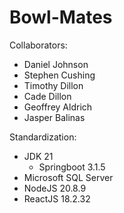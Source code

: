 # Bowl-Mates

Collaborators:

* Daniel Johnson
* Stephen Cushing
* Timothy Dillon
* Cade Dillon
* Geoffrey Aldrich
* Jasper Balinas

Standardization:

  * JDK 21
    * Springboot 3.1.5
  * Microsoft SQL Server
  * NodeJS 20.8.9
  * ReactJS 18.2.32
